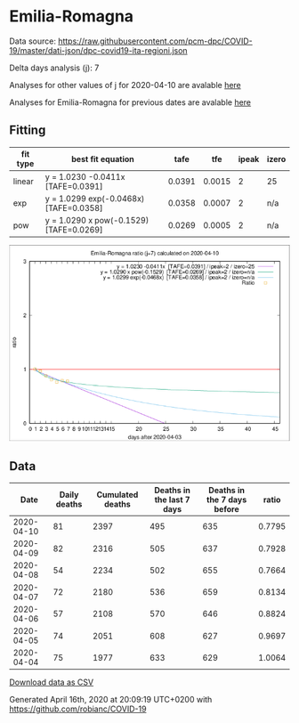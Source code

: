 # Emilia-Romagna

Data source: https://raw.githubusercontent.com/pcm-dpc/COVID-19/master/dati-json/dpc-covid19-ita-regioni.json

Delta days analysis (j): 7

Analyses for other values of j for 2020-04-10 are avalable [here](../2020-04-10/README.md)

Analyses for Emilia-Romagna for previous dates are avalable [here](../README.md)

## Fitting 
|fit type|best fit equation|tafe|tfe|ipeak|izero|
|-------|-----|--------|------|---|---|
|linear|y = 1.0230 -0.0411x  [TAFE=0.0391]|0.0391|0.0015|2|25|
|exp|y = 1.0299 exp(-0.0468x)  [TAFE=0.0358]|0.0358|0.0007|2|n/a|
|pow|y = 1.0290 x pow(-0.1529)  [TAFE=0.0269]|0.0269|0.0005|2|n/a|

![Plot](COVID-19_emilia-romagna_j7_2020-04-10.png)

## Data
|Date|Daily deaths|Cumulated deaths|Deaths in the last 7 days|Deaths in the 7 days before|ratio|
|----|----------|-----------|-------|--------------------|-----|
|2020-04-10|81|2397|495|635|0.7795|
|2020-04-09|82|2316|505|637|0.7928|
|2020-04-08|54|2234|502|655|0.7664|
|2020-04-07|72|2180|536|659|0.8134|
|2020-04-06|57|2108|570|646|0.8824|
|2020-04-05|74|2051|608|627|0.9697|
|2020-04-04|75|1977|633|629|1.0064|

[Download data as CSV](COVID-19_emilia-romagna_j7_2020-04-10.csv)

Generated April 16th, 2020 at 20:09:19 UTC+0200 with https://github.com/robianc/COVID-19
